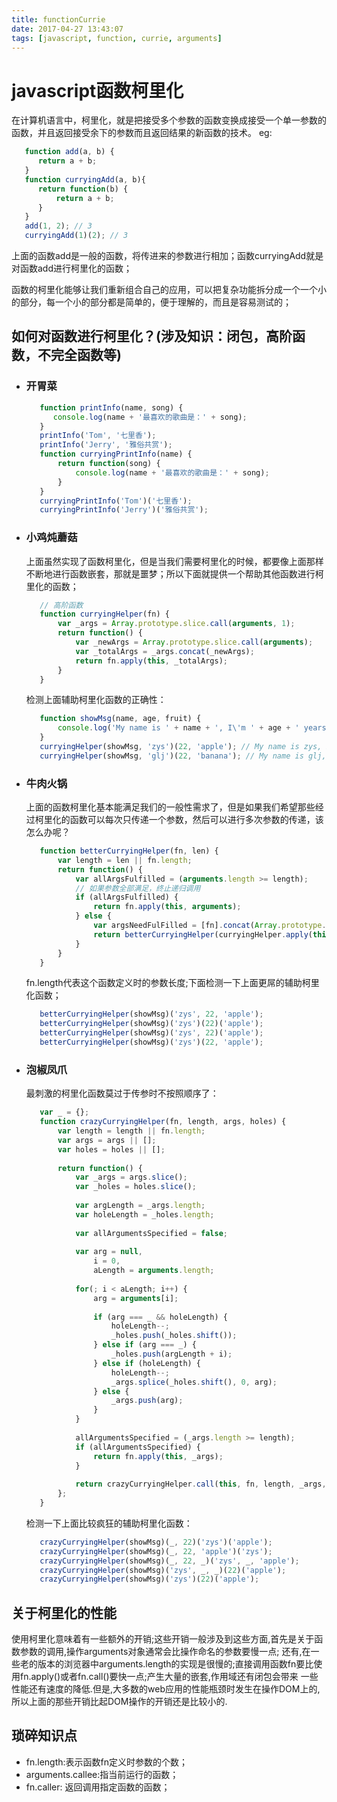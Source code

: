 ```yaml
---
title: functionCurrie
date: 2017-04-27 13:43:07
tags: [javascript, function, currie, arguments]
---
```


# javascript函数柯里化
  
  在计算机语言中，柯里化，就是把接受多个参数的函数变换成接受一个单一参数的函数，并且返回接受余下的参数而且返回结果的新函数的技术。
  eg:
  ```javascript
     function add(a, b) {
        return a + b;
     }
     function curryingAdd(a, b){
        return function(b) {
            return a + b;
        }
     }
     add(1, 2); // 3
     curryingAdd(1)(2); // 3
  ```
  上面的函数add是一般的函数，将传进来的参数进行相加；函数curryingAdd就是对函数add进行柯里化的函数；
  
  函数的柯里化能够让我们重新组合自己的应用，可以把复杂功能拆分成一个一个小的部分，每一个小的部分都是简单的，便于理解的，而且是容易测试的；
  
## 如何对函数进行柯里化？(涉及知识：闭包，高阶函数，不完全函数等)

* ### 开胃菜
  ```javascript
     function printInfo(name, song) {
        console.log(name + '最喜欢的歌曲是：' + song);
     }
     printInfo('Tom', '七里香');
     printInfo('Jerry', '雅俗共赏');
     function curryingPrintInfo(name) {
         return function(song) {
             console.log(name + '最喜欢的歌曲是：' + song);
         }
     }
     curryingPrintInfo('Tom')('七里香');
     curryingPrintInfo('Jerry')('雅俗共赏');
  ```
* ### 小鸡炖蘑菇
  上面虽然实现了函数柯里化，但是当我们需要柯里化的时候，都要像上面那样不断地进行函数嵌套，那就是噩梦；所以下面就提供一个帮助其他函数进行柯里化的函数；
  ```javascript
     // 高阶函数
     function curryingHelper(fn) {
         var _args = Array.prototype.slice.call(arguments, 1);
         return function() {
             var _newArgs = Array.prototype.slice.call(arguments);
             var _totalArgs = _args.concat(_newArgs);
             return fn.apply(this, _totalArgs);
         }
     }
  ```
  检测上面辅助柯里化函数的正确性：
  ```javascript
     function showMsg(name, age, fruit) {
         console.log('My name is ' + name + ', I\'m ' + age + ' years old, ' + ' and I like eat ' + fruit);
     }
     curryingHelper(showMsg, 'zys')(22, 'apple'); // My name is zys, I'm 22 years old, and I like eat apple
     curryingHelper(showMsg, 'glj')(22, 'banana'); // My name is glj, I'm 22 years old, and I like eat banana
  ```
<!--more-->

* ### 牛肉火锅
  上面的函数柯里化基本能满足我们的一般性需求了，但是如果我们希望那些经过柯里化的函数可以每次只传递一个参数，然后可以进行多次参数的传递，该怎么办呢？
  ```javascript
     function betterCurryingHelper(fn, len) {
         var length = len || fn.length;
         return function() {
             var allArgsFulfilled = (arguments.length >= length);
             // 如果参数全部满足，终止递归调用
             if (allArgsFulfilled) {
                 return fn.apply(this, arguments);
             } else {
                 var argsNeedFulFilled = [fn].concat(Array.prototype.slice.call(arguments));
                 return betterCurryingHelper(curryingHelper.apply(this, argsNeedFulFilled), length - arguments.length);
             }
         }
     }
  ```
  fn.length代表这个函数定义时的参数长度;下面检测一下上面更屌的辅助柯里化函数；
  ```javascript
     betterCurryingHelper(showMsg)('zys', 22, 'apple');
     betterCurryingHelper(showMsg)('zys')(22)('apple');
     betterCurryingHelper(showMsg)('zys', 22)('apple');
     betterCurryingHelper(showMsg)('zys')(22, 'apple');
  ```
* ### 泡椒凤爪
  最刺激的柯里化函数莫过于传参时不按照顺序了：
  ```javascript
     var _ = {};
     function crazyCurryingHelper(fn, length, args, holes) {
         var length = length || fn.length;
         var args = args || [];
         var holes = holes || [];
         
         return function() {
             var _args = args.slice();
             var _holes = holes.slice();
             
             var argLength = _args.length;
             var holeLength = _holes.length;
             
             var allArgumentsSpecified = false;
             
             var arg = null,
                 i = 0,
                 aLength = arguments.length;
             
             for(; i < aLength; i++) {
                 arg = arguments[i];
                 
                 if (arg === _ && holeLength) {
                     holeLength--;
                     _holes.push(_holes.shift());
                 } else if (arg === _) {
                     _holes.push(argLength + i);
                 } else if (holeLength) {
                     holeLength--;
                     _args.splice(_holes.shift(), 0, arg);
                 } else {
                     _args.push(arg);
                 }
             }
             
             allArgumentsSpecified = (_args.length >= length);
             if (allArgumentsSpecified) {
                 return fn.apply(this, _args);
             }
             
             return crazyCurryingHelper.call(this, fn, length, _args, _holes);
         };
     }
  ```
  检测一下上面比较疯狂的辅助柯里化函数：
  ```javascript
     crazyCurryingHelper(showMsg)(_, 22)('zys')('apple');
     crazyCurryingHelper(showMsg)(_, 22, 'apple')('zys');
     crazyCurryingHelper(showMsg)(_, 22, _)('zys', _, 'apple');
     crazyCurryingHelper(showMsg)('zys', _, _)(22)('apple');
     crazyCurryingHelper(showMsg)('zys')(22)('apple');
  ```
## 关于柯里化的性能

  使用柯里化意味着有一些额外的开销;这些开销一般涉及到这些方面,首先是关于函数参数的调用,操作arguments对象通常会比操作命名的参数要慢一点; 还有,在一
些老的版本的浏览器中arguments.length的实现是很慢的;直接调用函数fn要比使用fn.apply()或者fn.call()要快一点;产生大量的嵌套,作用域还有闭包会带来
一些性能还有速度的降低.但是,大多数的web应用的性能瓶颈时发生在操作DOM上的,所以上面的那些开销比起DOM操作的开销还是比较小的.
  
## 琐碎知识点

* fn.length:表示函数fn定义时参数的个数；
* arguments.callee:指当前运行的函数；
* fn.caller: 返回调用指定函数的函数；